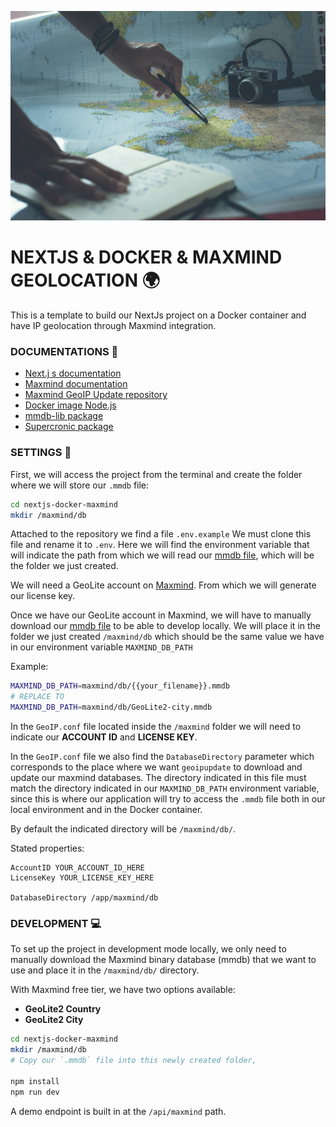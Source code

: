 ![Image of a person marking points on a map!](/docs/header_image.jpg "Image of a person marking points on a map")

# NEXTJS & DOCKER & MAXMIND GEOLOCATION :earth_africa:

This is a template to build our NextJs project on a Docker container and have IP geolocation through Maxmind integration.

### DOCUMENTATIONS :page_facing_up:

- [Next.j s documentation](https://nextjs.org/docs)
- [Maxmind documentation](https://dev.maxmind.com/geoip/)
- [Maxmind GeoIP Update repository](https://github.com/maxmind/geoipupdate)
- [Docker image Node.js](https://hub.docker.com/_/node)
- [mmdb-lib package](https://www.npmjs.com/package/mmdb-lib)
- [Supercronic package](https://github.com/aptible/supercronic)

### SETTINGS :wrench:

First, we will access the project from the terminal and create the folder where we will store our `.mmdb` file:

```bash
cd nextjs-docker-maxmind
mkdir /maxmind/db
```

Attached to the repository we find a file `.env.example` We must clone this file and rename it to `.env`. Here we will find the environment variable that will indicate the path from which we will read our [mmdb file](https://maxmind.github.io/MaxMind-DB/), which will be the folder we just created.

We will need a GeoLite account on [Maxmind](https://www.maxmind.com/en/geolite2/signup). From which we will generate our license key.

Once we have our GeoLite account in Maxmind, we will have to manually download our [mmdb file](https://dev.maxmind.com/geoip/docs/databases/city-and-country/) to be able to develop locally. We will place it in the folder we just created `/maxmind/db` which should be the same value we have in our environment variable `MAXMIND_DB_PATH`

Example:

```bash
MAXMIND_DB_PATH=maxmind/db/{{your_filename}}.mmdb
# REPLACE TO
MAXMIND_DB_PATH=maxmind/db/GeoLite2-city.mmdb
```

In the `GeoIP.conf` file located inside the `/maxmind` folder we will need to indicate our __ACCOUNT ID__ and __LICENSE KEY__.

In the `GeoIP.conf` file we also find the `DatabaseDirectory` parameter which corresponds to the place where we want `geoipupdate` to download and update our maxmind databases. The directory indicated in this file must match the directory indicated in our `MAXMIND_DB_PATH` environment variable, since this is where our application will try to access the `.mmdb` file both in our local environment and in the Docker container.

By default the indicated directory will be `/maxmind/db/`.

Stated properties:

```
AccountID YOUR_ACCOUNT_ID_HERE
LicenseKey YOUR_LICENSE_KEY_HERE

DatabaseDirectory /app/maxmind/db
```

### DEVELOPMENT :computer:

To set up the project in development mode locally, we only need to manually download the Maxmind binary database (mmdb) that we want to use and place it in the `/maxmind/db/` directory. 

With Maxmind free tier, we have two options available:

- __GeoLite2 Country__
- __GeoLite2 City__

```bash
cd nextjs-docker-maxmind
mkdir /maxmind/db
# Copy our `.mmdb` file into this newly created folder,

npm install
npm run dev
```

A demo endpoint is built in at the `/api/maxmind` path.
